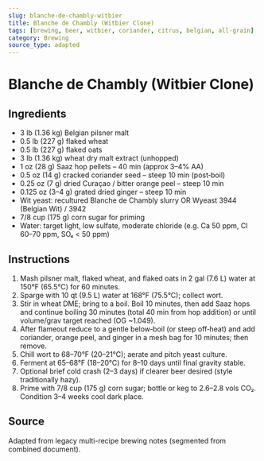 ```yaml
---
slug: blanche-de-chambly-witbier
title: Blanche de Chambly (Witbier Clone)
tags: [brewing, beer, witbier, coriander, citrus, belgian, all-grain]
category: Brewing
source_type: adapted
---
```


# Blanche de Chambly (Witbier Clone)

## Ingredients

- 3 lb (1.36 kg) Belgian pilsner malt
- 0.5 lb (227 g) flaked wheat
- 0.5 lb (227 g) flaked oats
- 3 lb (1.36 kg) wheat dry malt extract (unhopped)
- 1 oz (28 g) Saaz hop pellets – 40 min (approx 3–4% AA)
- 0.5 oz (14 g) cracked coriander seed – steep 10 min (post‑boil)
- 0.25 oz (7 g) dried Curaçao / bitter orange peel – steep 10 min
- 0.125 oz (3–4 g) grated dried ginger – steep 10 min
- Wit yeast: recultured Blanche de Chambly slurry OR Wyeast 3944 (Belgian Wit) / 3942
- 7/8 cup (175 g) corn sugar for priming
- Water: target light, low sulfate, moderate chloride (e.g. Ca 50 ppm, Cl 60–70 ppm, SO₄ < 50 ppm)

## Instructions

1. Mash pilsner malt, flaked wheat, and flaked oats in 2 gal (7.6 L) water at 150°F (65.5°C) for 60 minutes.
2. Sparge with 10 qt (9.5 L) water at 168°F (75.5°C); collect wort.
3. Stir in wheat DME; bring to a boil. Boil 10 minutes, then add Saaz hops and continue boiling 30 minutes (total 40 min from hop addition) or until volume/grav target reached (OG ~1.049).
4. After flameout reduce to a gentle below‑boil (or steep off‑heat) and add coriander, orange peel, and ginger in a mesh bag for 10 minutes; then remove.
5. Chill wort to 68–70°F (20–21°C); aerate and pitch yeast culture.
6. Ferment at 65–68°F (18–20°C) for 8–10 days until final gravity stable.
7. Optional brief cold crash (2–3 days) if clearer beer desired (style traditionally hazy).
8. Prime with 7/8 cup (175 g) corn sugar; bottle or keg to 2.6–2.8 vols CO₂. Condition 3–4 weeks cool dark place.

## Source

Adapted from legacy multi-recipe brewing notes (segmented from combined document).
